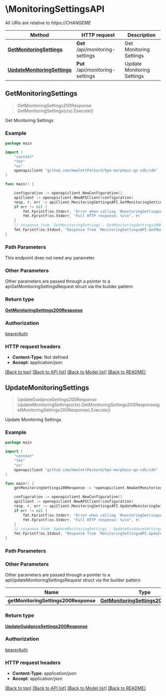 # \MonitoringSettingsAPI

All URIs are relative to *https://CHANGEME*

Method | HTTP request | Description
------------- | ------------- | -------------
[**GetMonitoringSettings**](MonitoringSettingsAPI.md#GetMonitoringSettings) | **Get** /api/monitoring-settings | Get Monitoring Settings
[**UpdateMonitoringSettings**](MonitoringSettingsAPI.md#UpdateMonitoringSettings) | **Put** /api/monitoring-settings | Update Monitoring Settings



## GetMonitoringSettings

> GetMonitoringSettings200Response GetMonitoringSettings(ctx).Execute()

Get Monitoring Settings



### Example

```go
package main

import (
	"context"
	"fmt"
	"os"
	openapiclient "github.com/HewlettPackard/hpe-morpheus-go-sdk/sdk"
)

func main() {

	configuration := openapiclient.NewConfiguration()
	apiClient := openapiclient.NewAPIClient(configuration)
	resp, r, err := apiClient.MonitoringSettingsAPI.GetMonitoringSettings(context.Background()).Execute()
	if err != nil {
		fmt.Fprintf(os.Stderr, "Error when calling `MonitoringSettingsAPI.GetMonitoringSettings``: %v\n", err)
		fmt.Fprintf(os.Stderr, "Full HTTP response: %v\n", r)
	}
	// response from `GetMonitoringSettings`: GetMonitoringSettings200Response
	fmt.Fprintf(os.Stdout, "Response from `MonitoringSettingsAPI.GetMonitoringSettings`: %v\n", resp)
}
```

### Path Parameters

This endpoint does not need any parameter.

### Other Parameters

Other parameters are passed through a pointer to a apiGetMonitoringSettingsRequest struct via the builder pattern


### Return type

[**GetMonitoringSettings200Response**](GetMonitoringSettings200Response.md)

### Authorization

[bearerAuth](../README.md#bearerAuth)

### HTTP request headers

- **Content-Type**: Not defined
- **Accept**: application/json

[[Back to top]](#) [[Back to API list]](../README.md#documentation-for-api-endpoints)
[[Back to Model list]](../README.md#documentation-for-models)
[[Back to README]](../README.md)


## UpdateMonitoringSettings

> UpdateGuidanceSettings200Response UpdateMonitoringSettings(ctx).GetMonitoringSettings200Response(getMonitoringSettings200Response).Execute()

Update Monitoring Settings



### Example

```go
package main

import (
	"context"
	"fmt"
	"os"
	openapiclient "github.com/HewlettPackard/hpe-morpheus-go-sdk/sdk"
)

func main() {
	getMonitoringSettings200Response := *openapiclient.NewGetMonitoringSettings200Response() // GetMonitoringSettings200Response |  (optional)

	configuration := openapiclient.NewConfiguration()
	apiClient := openapiclient.NewAPIClient(configuration)
	resp, r, err := apiClient.MonitoringSettingsAPI.UpdateMonitoringSettings(context.Background()).GetMonitoringSettings200Response(getMonitoringSettings200Response).Execute()
	if err != nil {
		fmt.Fprintf(os.Stderr, "Error when calling `MonitoringSettingsAPI.UpdateMonitoringSettings``: %v\n", err)
		fmt.Fprintf(os.Stderr, "Full HTTP response: %v\n", r)
	}
	// response from `UpdateMonitoringSettings`: UpdateGuidanceSettings200Response
	fmt.Fprintf(os.Stdout, "Response from `MonitoringSettingsAPI.UpdateMonitoringSettings`: %v\n", resp)
}
```

### Path Parameters



### Other Parameters

Other parameters are passed through a pointer to a apiUpdateMonitoringSettingsRequest struct via the builder pattern


Name | Type | Description  | Notes
------------- | ------------- | ------------- | -------------
 **getMonitoringSettings200Response** | [**GetMonitoringSettings200Response**](GetMonitoringSettings200Response.md) |  | 

### Return type

[**UpdateGuidanceSettings200Response**](UpdateGuidanceSettings200Response.md)

### Authorization

[bearerAuth](../README.md#bearerAuth)

### HTTP request headers

- **Content-Type**: application/json
- **Accept**: application/json

[[Back to top]](#) [[Back to API list]](../README.md#documentation-for-api-endpoints)
[[Back to Model list]](../README.md#documentation-for-models)
[[Back to README]](../README.md)

